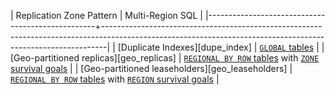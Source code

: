 | Replication Zone Pattern                         | Multi-Region SQL                                                                                                                                            |
|--------------------------------------------------+-------------------------------------------------------------------------------------------------------------------------------------------------------------|
| [Duplicate Indexes][dupe_index]                  | [`GLOBAL` tables](global-tables.html)                                                                                                                       |
| [Geo-partitioned replicas][geo_replicas]         | [`REGIONAL BY ROW` tables](regional-tables.html#regional-by-row-tables) with [`ZONE` survival goals](multiregion-overview.html#surviving-zone-failures)     |
| [Geo-partitioned leaseholders][geo_leaseholders] | [`REGIONAL BY ROW` tables](regional-tables.html#regional-by-row-tables) with [`REGION` survival goals](multiregion-overview.html#surviving-region-failures) |
